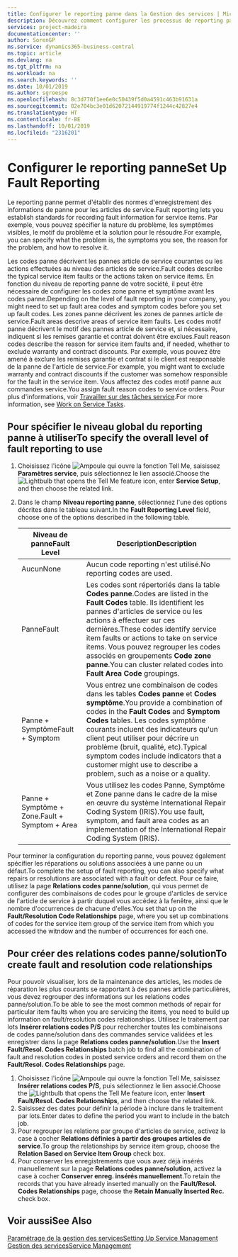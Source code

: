 ```yaml
---
title: Configurer le reporting panne dans la Gestion des services | Microsoft Docs
description: Découvrez comment configurer les processus de reporting panne.
services: project-madeira
documentationcenter: ''
author: SorenGP
ms.service: dynamics365-business-central
ms.topic: article
ms.devlang: na
ms.tgt_pltfrm: na
ms.workload: na
ms.search.keywords: ''
ms.date: 10/01/2019
ms.author: sgroespe
ms.openlocfilehash: 8c3d770f1ee6e0c50439f5d0a4591c463b91631a
ms.sourcegitcommit: 02e704bc3e01d62072144919774f1244c42827e4
ms.translationtype: HT
ms.contentlocale: fr-BE
ms.lasthandoff: 10/01/2019
ms.locfileid: "2316201"
---
```

# <a name="set-up-fault-reporting"></a><span data-ttu-id="80b41-103">Configurer le reporting panne</span><span class="sxs-lookup"><span data-stu-id="80b41-103">Set Up Fault Reporting</span></span>
<span data-ttu-id="80b41-104">Le reporting panne permet d'établir des normes d'enregistrement des informations de panne pour les articles de service.</span><span class="sxs-lookup"><span data-stu-id="80b41-104">Fault reporting lets you establish standards for recording fault information for service items.</span></span> <span data-ttu-id="80b41-105">Par exemple, vous pouvez spécifier la nature du problème, les symptômes visibles, le motif du problème et la solution pour le résoudre.</span><span class="sxs-lookup"><span data-stu-id="80b41-105">For example, you can specify what the problem is, the symptoms you see, the reason for the problem, and how to resolve it.</span></span>  

<span data-ttu-id="80b41-106">Les codes panne décrivent les pannes article de service courantes ou les actions effectuées au niveau des articles de service.</span><span class="sxs-lookup"><span data-stu-id="80b41-106">Fault codes describe the typical service item faults or the actions taken on service items.</span></span> <span data-ttu-id="80b41-107">En fonction du niveau de reporting panne de votre société, il peut être nécessaire de configurer les codes zone panne et symptôme avant les codes panne.</span><span class="sxs-lookup"><span data-stu-id="80b41-107">Depending on the level of fault reporting in your company, you might need to set up fault area codes and symptom codes before you set up fault codes.</span></span> <span data-ttu-id="80b41-108">Les zones panne décrivent les zones de pannes article de service.</span><span class="sxs-lookup"><span data-stu-id="80b41-108">Fault areas descrive areas of service item faults.</span></span> <span data-ttu-id="80b41-109">Les codes motif panne décrivent le motif des pannes article de service et, si nécessaire, indiquent si les remises garantie et contrat doivent être exclues.</span><span class="sxs-lookup"><span data-stu-id="80b41-109">Fault reason codes describe the reason for service item faults and, if needed, whether to exclude warranty and contract discounts.</span></span> <span data-ttu-id="80b41-110">Par exemple, vous pouvez être amené à exclure les remises garantie et contrat si le client est responsable de la panne de l'article de service.</span><span class="sxs-lookup"><span data-stu-id="80b41-110">For example, you might want to exclude warranty and contract discounts if the customer was somehow responsible for the fault in the service item.</span></span> <span data-ttu-id="80b41-111">Vous affectez des codes motif panne aux commandes service.</span><span class="sxs-lookup"><span data-stu-id="80b41-111">You assign fault reason codes to service orders.</span></span> <span data-ttu-id="80b41-112">Pour plus d'informations, voir [Travailler sur des tâches service](service-how-to-work-on-service-tasks.md).</span><span class="sxs-lookup"><span data-stu-id="80b41-112">For more information, see [Work on Service Tasks](service-how-to-work-on-service-tasks.md).</span></span>  

## <a name="to-specify-the-overall-level-of-fault-reporting-to-use"></a><span data-ttu-id="80b41-113">Pour spécifier le niveau global du reporting panne à utiliser</span><span class="sxs-lookup"><span data-stu-id="80b41-113">To specify the overall level of fault reporting to use</span></span>
1. <span data-ttu-id="80b41-114">Choisissez l'icône ![Ampoule qui ouvre la fonction Tell Me](media/ui-search/search_small.png "Dites-moi ce que vous voulez faire"), saisissez **Paramètres service**, puis sélectionnez le lien associé.</span><span class="sxs-lookup"><span data-stu-id="80b41-114">Choose the ![Lightbulb that opens the Tell Me feature](media/ui-search/search_small.png "Tell me what you want to do") icon, enter **Service Setup**, and then choose the related link.</span></span>
2. <span data-ttu-id="80b41-115">Dans le champ **Niveau reporting panne**, sélectionnez l'une des options décrites dans le tableau suivant.</span><span class="sxs-lookup"><span data-stu-id="80b41-115">In the **Fault Reporting Level** field, choose one of the options described in the following table.</span></span>  

    |<span data-ttu-id="80b41-116">**Niveau de panne**</span><span class="sxs-lookup"><span data-stu-id="80b41-116">**Fault Level**</span></span>|<span data-ttu-id="80b41-117">**Description**</span><span class="sxs-lookup"><span data-stu-id="80b41-117">**Description**</span></span>|  
    |------------|-------------|  
    |<span data-ttu-id="80b41-118">Aucun</span><span class="sxs-lookup"><span data-stu-id="80b41-118">None</span></span> | <span data-ttu-id="80b41-119">Aucun code reporting n'est utilisé.</span><span class="sxs-lookup"><span data-stu-id="80b41-119">No reporting codes are used.</span></span>|  
    |<span data-ttu-id="80b41-120">Panne</span><span class="sxs-lookup"><span data-stu-id="80b41-120">Fault</span></span> | <span data-ttu-id="80b41-121">Les codes sont répertoriés dans la table **Codes panne**.</span><span class="sxs-lookup"><span data-stu-id="80b41-121">Codes are listed in the **Fault Codes** table.</span></span> <span data-ttu-id="80b41-122">Ils identifient les pannes d'articles de service ou les actions à effectuer sur ces dernières.</span><span class="sxs-lookup"><span data-stu-id="80b41-122">These codes identify service item faults or actions to take on service items.</span></span> <span data-ttu-id="80b41-123">Vous pouvez regrouper les codes associés en groupements **Code zone panne**.</span><span class="sxs-lookup"><span data-stu-id="80b41-123">You can cluster related codes into **Fault Area Code** groupings.</span></span>|  
    |<span data-ttu-id="80b41-124">Panne + Symptôme</span><span class="sxs-lookup"><span data-stu-id="80b41-124">Fault + Symptom</span></span> | <span data-ttu-id="80b41-125">Vous entrez une combinaison de codes dans les tables **Codes panne** et **Codes symptôme**.</span><span class="sxs-lookup"><span data-stu-id="80b41-125">You provide a combination of codes in the **Fault Codes** and **Symptom Codes** tables.</span></span> <span data-ttu-id="80b41-126">Les codes symptôme courants incluent des indicateurs qu'un client peut utiliser pour décrire un problème (bruit, qualité, etc).</span><span class="sxs-lookup"><span data-stu-id="80b41-126">Typical symptom codes include indicators that a customer might use to describe a problem, such as a noise or a quality.</span></span>|  
    |<span data-ttu-id="80b41-127">Panne + Symptôme + Zone.</span><span class="sxs-lookup"><span data-stu-id="80b41-127">Fault + Symptom + Area</span></span> | <span data-ttu-id="80b41-128">Vous utilisez les codes Panne, Symptôme et Zone panne dans le cadre de la mise en œuvre du système International Repair Coding System (IRIS).</span><span class="sxs-lookup"><span data-stu-id="80b41-128">You use fault, symptom, and fault area codes as an implementation of the International Repair Coding System (IRIS).</span></span>|  

<span data-ttu-id="80b41-129">Pour terminer la configuration du reporting panne, vous pouvez également spécifier les réparations ou solutions associées à une panne ou un défaut.</span><span class="sxs-lookup"><span data-stu-id="80b41-129">To complete the setup of fault reporting, you can also specify what repairs or resolutions are associated with a fault or defect.</span></span> <span data-ttu-id="80b41-130">Pour ce faire, utilisez la page **Relations codes panne/solution**, qui vous permet de configurer des combinaisons de codes pour le groupe d'articles de service de l'article de service à partir duquel vous accédez à la fenêtre, ainsi que le nombre d'occurrences de chacune d'elles.</span><span class="sxs-lookup"><span data-stu-id="80b41-130">You set that up on the **Fault/Resolution Code Relationships** page, where you set up combinations of codes for the service item group of the service item from which you accessed the witndow and the number of occurrences for each one.</span></span>

## <a name="to-create-fault-and-resolution-code-relationships"></a><span data-ttu-id="80b41-131">Pour créer des relations codes panne/solution</span><span class="sxs-lookup"><span data-stu-id="80b41-131">To create fault and resolution code relationships</span></span>
<!--this needs to go in a working with topic-->
<span data-ttu-id="80b41-132"> Pour pouvoir visualiser, lors de la maintenance des articles, les modes de réparation les plus courants se rapportant à des pannes article particulières, vous devez regrouper des informations sur les relations codes panne/solution.</span><span class="sxs-lookup"><span data-stu-id="80b41-132">To be able to see the most common methods of repair for particular item faults when you are servicing the items, you need to build up information on fault/resolution codes relationships.</span></span> <span data-ttu-id="80b41-133">Utilisez le traitement par lots **Insérer relations codes P/S** pour rechercher toutes les combinaisons de codes panne/solution dans des commandes service validées et les enregistrer dans la page **Relations codes panne/solution**.</span><span class="sxs-lookup"><span data-stu-id="80b41-133">Use the **Insert Fault/Resol. Codes Relationships** batch job to find all the combination of fault and resolution codes in posted service orders and record them on the **Fault/Resol. Codes Relationships** page.</span></span>

1. <span data-ttu-id="80b41-134">Choisissez l'icône ![Ampoule qui ouvre la fonction Tell Me](media/ui-search/search_small.png "Dites-moi ce que vous voulez faire"), saisissez **Insérer relations codes P/S**, puis sélectionnez le lien associé.</span><span class="sxs-lookup"><span data-stu-id="80b41-134">Choose the ![Lightbulb that opens the Tell Me feature](media/ui-search/search_small.png "Tell me what you want to do") icon, enter **Insert Fault/Resol. Codes Relationships**, and then choose the related link.</span></span>  
2. <span data-ttu-id="80b41-135">Saisissez des dates pour définir la période à inclure dans le traitement par lots.</span><span class="sxs-lookup"><span data-stu-id="80b41-135">Enter dates to define the period you want to include in the batch job.</span></span>  
3. <span data-ttu-id="80b41-136">Pour regrouper les relations par groupe d'articles de service, activez la case à cocher **Relations définies à partir des groupes articles de service**.</span><span class="sxs-lookup"><span data-stu-id="80b41-136">To group the relationships by service item group, choose the **Relation Based on Service Item Group** check box.</span></span>  
4. <span data-ttu-id="80b41-137">Pour conserver les enregistrements que vous avez déjà insérés manuellement sur la page **Relations codes panne/solution**, activez la case à cocher **Conserver enreg. insérés manuellement**.</span><span class="sxs-lookup"><span data-stu-id="80b41-137">To retain the records that you have already inserted manually on the **Fault/Resol. Codes Relationships** page, choose the **Retain Manually Inserted Rec.** check box.</span></span>  

## <a name="see-also"></a><span data-ttu-id="80b41-138">Voir aussi</span><span class="sxs-lookup"><span data-stu-id="80b41-138">See Also</span></span>
[<span data-ttu-id="80b41-139">Paramétrage de la gestion des services</span><span class="sxs-lookup"><span data-stu-id="80b41-139">Setting Up Service Management</span></span>](service-setup-service.md)  
[<span data-ttu-id="80b41-140">Gestion des services</span><span class="sxs-lookup"><span data-stu-id="80b41-140">Service Management</span></span>](service-service.md)  
